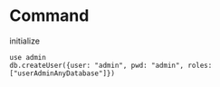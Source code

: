 # Command
initialize
```
use admin
db.createUser({user: "admin", pwd: "admin", roles: ["userAdminAnyDatabase"]})

```